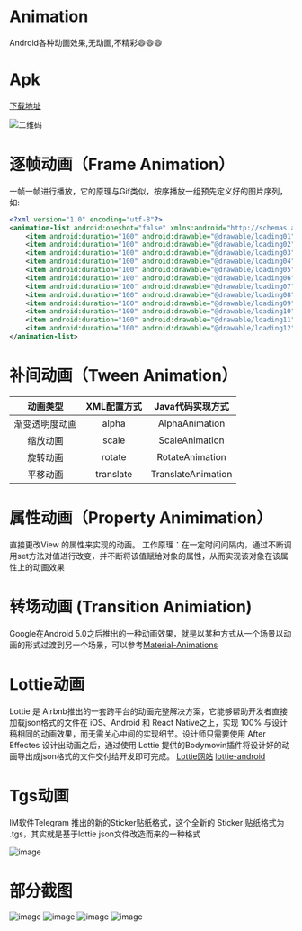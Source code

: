 # Animation
Android各种动画效果,无动画,不精彩:smile::smile::smile:

# Apk
[下载地址](http://d.firim.vip/animation)

![二维码](https://github.com/kongpf8848/Animation/blob/master/screenshots/qrcode.png)

# 逐帧动画（Frame Animation）
一帧一帧进行播放，它的原理与Gif类似，按序播放一组预先定义好的图片序列，如:
```xml
<?xml version="1.0" encoding="utf-8"?>
<animation-list android:oneshot="false" xmlns:android="http://schemas.android.com/apk/res/android">
    <item android:duration="100" android:drawable="@drawable/loading01" />
    <item android:duration="100" android:drawable="@drawable/loading02" />
    <item android:duration="100" android:drawable="@drawable/loading03" />
    <item android:duration="100" android:drawable="@drawable/loading04" />
    <item android:duration="100" android:drawable="@drawable/loading05" />
    <item android:duration="100" android:drawable="@drawable/loading06" />
    <item android:duration="100" android:drawable="@drawable/loading07" />
    <item android:duration="100" android:drawable="@drawable/loading08" />
    <item android:duration="100" android:drawable="@drawable/loading09" />
    <item android:duration="100" android:drawable="@drawable/loading10" />
    <item android:duration="100" android:drawable="@drawable/loading11" />
    <item android:duration="100" android:drawable="@drawable/loading12" />
</animation-list>
```

# 补间动画（Tween Animation）
|动画类型|XML配置方式|Java代码实现方式|
|:---:|:---:|:---:|
| 渐变透明度动画|alpha |AlphaAnimation|
| 缩放动画|scale|ScaleAnimation|
| 旋转动画|rotate |RotateAnimation|
| 平移动画|translate |TranslateAnimation|

# 属性动画（Property Animimation）
直接更改View 的属性来实现的动画。
工作原理：在一定时间间隔内，通过不断调用set方法对值进行改变，并不断将该值赋给对象的属性，从而实现该对象在该属性上的动画效果

# 转场动画 (Transition Animiation)
Google在Android 5.0之后推出的一种动画效果，就是以某种方式从一个场景以动画的形式过渡到另一个场景，可以参考[Material-Animations](https://github.com/lgvalle/Material-Animations)

# Lottie动画
Lottie 是 Airbnb推出的一套跨平台的动画完整解决方案，它能够帮助开发者直接加载json格式的文件在 iOS、Android 和 React Native之上，实现 100% 与设计稿相同的动画效果，而无需关心中间的实现细节。设计师只需要使用 After Effectes 设计出动画之后，通过使用 Lottie 提供的Bodymovin插件将设计好的动画导出成json格式的文件交付给开发即可完成。 [Lottie网站](https://lottiefiles.com) [lottie-android](https://github.com/LottieFiles/lottie-android)

# Tgs动画
IM软件Telegram 推出的新的Sticker贴纸格式，这个全新的 Sticker 贴纸格式为 .tgs，其实就是基于lottie json文件改造而来的一种格式

![image](https://github.com/kongpf8848/Animation/blob/master/screenshots/telegram-sticker.gif)

# 部分截图
![image](https://github.com/kongpf8848/Animation/blob/master/screenshots/1.gif)
![image](https://github.com/kongpf8848/Animation/blob/master/screenshots/2.gif)
![image](https://github.com/kongpf8848/Animation/blob/master/screenshots/3.gif)
![image](https://github.com/kongpf8848/Animation/blob/master/screenshots/4.gif)
